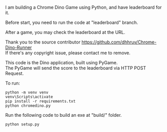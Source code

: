 I am building a Chrome Dino Game using Python, and have leaderboard for it.  

Before start, you need to run the code at "leaderboard" branch.  

After a game, you may check the leaderboard at the URL.  

Thank you to the source contributor https://github.com/dhhruv/Chrome-Dino-Runner  
If there's any copyright issue, please contact me to remove.  

This code is the Dino application, built using PyGame.  
The PyGame will send the score to the leaderboard via HTTP POST Request.  

To run: 
```
python -m venv venv
venv\Scripts\activate
pip install -r requirements.txt
python chromedino.py
```  

Run the following code to build an exe at "build/" folder.  
```
python setup.py
```
